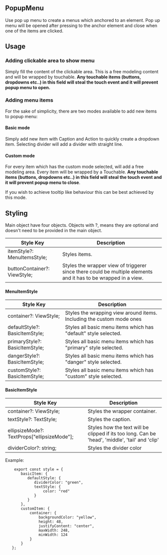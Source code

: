 ## PopupMenu

Use pop up menu to create a menus which anchored to an element. Pop up menu will be opened after pressing to the anchor element and close when one of the items are clicked.

## Usage

### Adding clickable area to show menu

Simply fill the content of the clickable area. This is a free modeling content and will be wrapped by touchable. **Any touchable items (buttons, dropdowns etc..) in this field will steal the touch event and it will prevent popup menu to open.**

### Adding menu items

For the sake of simplicity, there are two modes available to add new items to popup menu:

#### Basic mode

Simply add new item with Caption and Action to quickly create a dropdown item. Selecting divider will add a divider with straight line.

#### Custom mode

For every item which has the custom mode selected, will add a free modeling area. Every item will be wrapped by a Touchable. **Any touchable items (buttons, dropdowns etc..) in this field will steal the touch event and it will prevent popup menu to close**.

If you wish to achieve tooltip like behaviour this can be best achieved by this mode.

## Styling

Main object have four objects. Objects with ?, means they are optional and doesn't need to be provided in the main object.

| Style Key                    | Description                                                                                                      |
| ---------------------------- | ---------------------------------------------------------------------------------------------------------------- |
| itemStyle?: MenuItemsStyle;  | Styles items\.                                                                                                   |
| buttonContainer?: ViewStyle; | Styles the wrapper view of triggerer since there could be multiple elements and it has to be wrapped in a view\. |

#### MenuItemStyle

| Style Key                      | Description                                                           |
| ------------------------------ | --------------------------------------------------------------------- |
| container?: ViewStyle;         | Styles the wrapping view around items. Including the custom mode ones |
| defaultStyle?: BasicItemStyle; | Styles all basic menu items which has "default" style selected\.      |
| primaryStyle?: BasicItemStyle; | Styles all basic menu items which has "primary" style selected\.      |
| dangerStyle?: BasicItemStyle;  | Styles all basic menu items which has "danger" style selected\.       |
| customStyle?: BasicItemStyle;  | Styles all basic menu items which has "custom" style selected\.       |

#### BasicItemStyle

| Style Key                                     | Description                                                                                      |
| --------------------------------------------- | ------------------------------------------------------------------------------------------------ |
| container?: ViewStyle;                        | Styles the wrapper container\.                                                                   |
| textStyle?: TextStyle;                        | Styles the caption\.                                                                             |
| ellipsizeMode?: TextProps\["ellipsizeMode"\]; | Styles how the text will be clipped if its too long\. Can be 'head', 'middle', 'tail' and 'clip' |
| dividerColor?: string;                        | Styles the divider color                                                                         |

Example:

```
    export const style = {
       basicItem: {
          defaultStyle: {
             dividerColor: "green",
             textStyle: {
                 color: "red"
             }
          }
       },
       customItem: {
           container: {
               backgroundColor: "yellow",
               height: 48,
               justifyContent: "center",
               maxWidth: 248,
               minWidth: 124
           }
       }
   };
```
